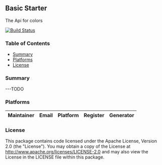 ## Basic Starter
The Api for colors

[![Build Status](https://travis.ibm.com/Liz-Furlan/starter-basic.svg?token=mRtpopMofh1kN3mEA6W5&branch=master)](https://travis.ibm.com/Liz-Furlan/starter-basic)

### Table of Contents
* [Summary](#summary)
* [Platforms](#platforms)
* [License](#license)

### Summary
---TODO

### Platforms
| Maintainer | Email | Platform | Register | Generator |
| ---------- | ----- | -------- | -------- | --------- |

### License
This package contains code licensed under the Apache License, Version 2.0 (the "License"). You may obtain a copy of the License at http://www.apache.org/licenses/LICENSE-2.0 and may also view the License in the LICENSE file within this package.
